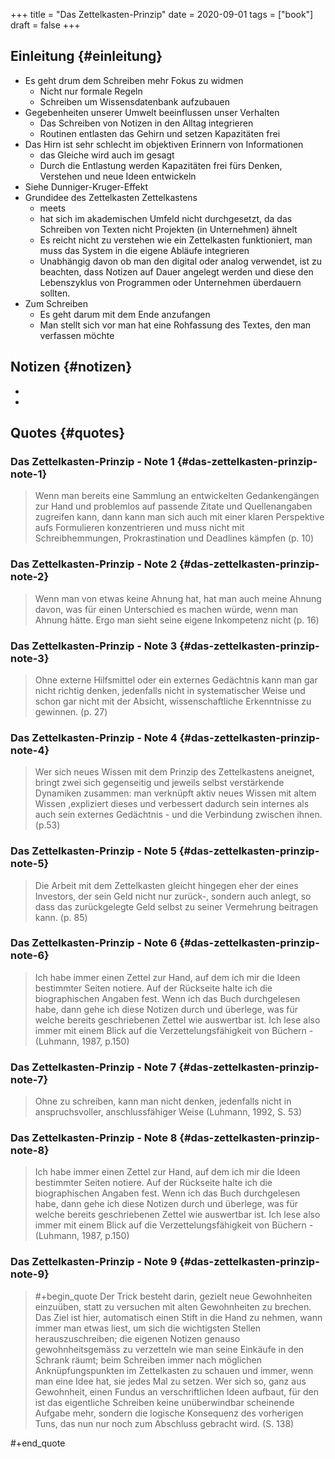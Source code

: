 +++
title = "Das Zettelkasten-Prinzip"
date = 2020-09-01
tags = ["book"]
draft = false
+++

## Einleitung {#einleitung}

-   Es geht drum dem Schreiben mehr Fokus zu widmen
    -   Nicht nur formale Regeln
    -   Schreiben um Wissensdatenbank aufzubauen
-   Gegebenheiten unserer Umwelt beeinflussen unser Verhalten
    -   Das Schreiben von Notizen in den Alltag integrieren
    -   Routinen entlasten das Gehirn und setzen Kapazitäten frei
-   Das Hirn ist sehr schlecht im objektiven Erinnern von Informationen
    -   das Gleiche wird auch im gesagt
    -   Durch die Entlastung werden Kapazitäten frei fürs Denken, Verstehen und neue Ideen entwickeln
-   Siehe Dunniger-Kruger-Effekt
-   Grundidee des Zettelkasten Zettelkastens
    -   meets
    -   hat sich im akademischen Umfeld nicht durchgesetzt, da das Schreiben von Texten nicht Projekten (in Unternehmen) ähnelt
    -   Es reicht nicht zu verstehen wie ein Zettelkasten funktioniert, man muss das System in die eigene Abläufe integrieren
    -   Unabhängig davon ob man den <span class="org-target" id="-zk--Zettelkasten--ZK-"></span> digital oder analog verwendet, ist zu beachten, dass Notizen auf Dauer angelegt werden und diese den Lebenszyklus von Programmen oder Unternehmen überdauern sollten.
-   Zum Schreiben
    -   Es geht darum mit dem Ende anzufangen
    -   Man stellt sich vor man hat eine Rohfassung des Textes, den man verfassen möchte


## Notizen {#notizen}

-
-


## Quotes {#quotes}


### Das Zettelkasten-Prinzip - Note 1 {#das-zettelkasten-prinzip-note-1}

> Wenn man bereits eine Sammlung an entwickelten Gedankengängen zur Hand und problemlos auf passende Zitate und Quellenangaben zugreifen kann, dann kann man sich auch mit einer klaren Perspektive aufs Formulieren konzentrieren und muss nicht mit Schreibhemmungen, Prokrastination und Deadlines kämpfen (p. 10)


### Das Zettelkasten-Prinzip - Note 2 {#das-zettelkasten-prinzip-note-2}

> Wenn man von etwas keine Ahnung hat, hat man auch meine Ahnung davon, was für einen Unterschied es machen würde, wenn man Ahnung hätte. Ergo man sieht seine eigene Inkompetenz nicht (p. 16)


### Das Zettelkasten-Prinzip - Note 3 {#das-zettelkasten-prinzip-note-3}

> Ohne externe Hilfsmittel oder ein externes Gedächtnis kann man gar nicht richtig denken, jedenfalls nicht in systematischer Weise und schon gar nicht mit der Absicht, wissenschaftliche Erkenntnisse zu gewinnen. (p. 27)


### Das Zettelkasten-Prinzip - Note 4 {#das-zettelkasten-prinzip-note-4}

> Wer sich neues Wissen mit dem Prinzip des Zettelkastens aneignet, bringt zwei sich gegenseitig und jeweils selbst verstärkende Dynamiken zusammen: man verknüpft aktiv neues Wissen mit altem Wissen ,expliziert dieses und verbessert dadurch sein internes als auch sein externes Gedächtnis - und die Verbindung zwischen ihnen. (p.53)


### Das Zettelkasten-Prinzip - Note 5 {#das-zettelkasten-prinzip-note-5}

> Die Arbeit mit dem Zettelkasten gleicht hingegen eher der eines Investors, der sein Geld nicht nur zurück-, sondern auch anlegt, so dass das zurückgelegte Geld selbst zu seiner Vermehrung beitragen kann. (p. 85)


### Das Zettelkasten-Prinzip - Note 6 {#das-zettelkasten-prinzip-note-6}

> Ich habe immer einen Zettel zur Hand, auf dem ich mir die Ideen bestimmter Seiten notiere. Auf der Rückseite halte ich die biographischen Angaben fest. Wenn ich das Buch durchgelesen habe, dann gehe ich diese Notizen durch und überlege, was für welche bereits geschriebenen Zettel wie auswertbar ist. Ich lese also immer mit einem Blick auf die Verzettelungsfähigkeit von Büchern - (Luhmann, 1987, p.150)


### Das Zettelkasten-Prinzip - Note 7 {#das-zettelkasten-prinzip-note-7}

> Ohne zu schreiben, kann man nicht denken, jedenfalls nicht in anspruchsvoller, anschlussfähiger Weise (Luhmann, 1992, S. 53)


### Das Zettelkasten-Prinzip - Note 8 {#das-zettelkasten-prinzip-note-8}

> Ich habe immer einen Zettel zur Hand, auf dem ich mir die Ideen bestimmter Seiten notiere. Auf der Rückseite halte ich die biographischen Angaben fest. Wenn ich das Buch durchgelesen habe, dann gehe ich diese Notizen durch und überlege, was für welche bereits geschriebenen Zettel wie auswertbar ist. Ich lese also immer mit einem Blick auf die Verzettelungsfähigkeit von Büchern - (Luhmann, 1987, p.150)


### Das Zettelkasten-Prinzip - Note 9 {#das-zettelkasten-prinzip-note-9}

> \#+begin_quote
> Der Trick besteht darin, gezielt neue Gewohnheiten einzuüben, statt zu versuchen mit alten Gewohnheiten zu brechen. Das Ziel ist hier, automatisch einen Stift in die Hand zu nehmen, wann immer man etwas liest, um sich die wichtigsten Stellen herauszuschreiben; die eigenen Notizen genauso gewohnheitsgemäss zu verzetteln wie man seine Einkäufe in den Schrank räumt; beim Schreiben immer nach möglichen Anknüpfungspunkten im Zettelkasten zu schauen und immer, wenn man eine Idee hat, sie jedes Mal zu setzen. Wer sich so, ganz aus Gewohnheit, einen Fundus an verschriftlichen Ideen aufbaut, für den ist das eigentliche Schreiben keine unüberwindbar scheinende Aufgabe mehr, sondern die logische Konsequenz des vorherigen Tuns, das nun nur noch zum Abschluss gebracht wird. (S. 138)

\#+end_quote